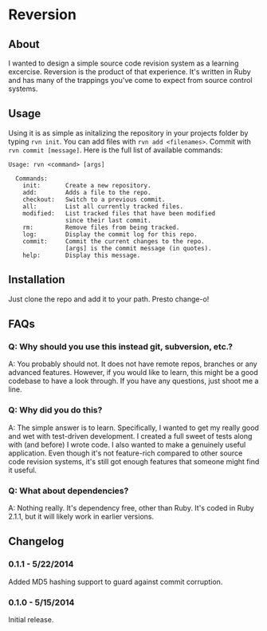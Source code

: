 # Reversion
## About

I wanted to design a simple source code revision system as a learning excercise.
Reversion is the product of that experience. It's written in Ruby and has
many of the trappings you've come to expect from source control systems.

## Usage

Using it is as simple as initalizing the repository in your projects folder by typing
`rvn init`. You can add files with `rvn add <filenames>`. Commit with `rvn commit [message]`.
Here is the full list of available commands:

```
Usage: rvn <command> [args]
  
  Commands:
    init:       Create a new repository.
    add:        Adds a file to the repo.
    checkout:   Switch to a previous commit.
    all:        List all currently tracked files.
    modified:   List tracked files that have been modified
                since their last commit.
    rm:         Remove files from being tracked.
    log:        Display the commit log for this repo.
    commit:     Commit the current changes to the repo.
                [args] is the commit message (in quotes).
    help:       Display this message.
```

## Installation

Just clone the repo and add it to your path. Presto change-o!

## FAQs

### Q: Why should you use this instead git, subversion, etc.?
A: You probably should not. It does not have remote repos, branches
or any advanced features. However, if you would like to learn, this might be a good
codebase to have a look through. If you have any questions, just shoot me a line.

### Q: Why did you do this?
A: The simple answer is to learn. Specifically, I wanted to get my really good and
wet with test-driven development. I created a full sweet of tests along with (and before)
I wrote code. I also wanted to make a genuinely useful application. Even though
it's not feature-rich compared to other source code revision systems, it's still
got enough features that someone might find it useful.

### Q: What about dependencies?
A: Nothing really. It's dependency free, other than Ruby. It's coded in Ruby 2.1.1, but
it will likely work in earlier versions.


## Changelog

### 0.1.1 - 5/22/2014
Added MD5 hashing support to guard against commit corruption.

### 0.1.0 - 5/15/2014
Initial release.
